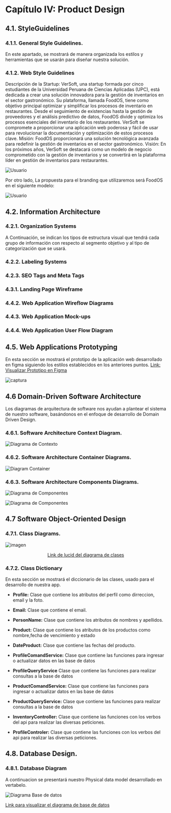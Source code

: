 # Capítulo IV: Product Design

## 4.1. StyleGuidelines

### 4.1.1. General Style Guidelines.

En este apartado, se mostrará de manera organizada los estilos y herramientas que se usarán para diseñar nuestra solución.

### 4.1.2. Web Style Guidelines

Descripción de la Startup:
VerSoft, una startup formada por cinco estudiantes de la Universidad Peruana de Ciencias Aplicadas (UPC), está dedicada a crear una solución innovadora para la gestión de inventarios en el sector gastronómico. Su plataforma, llamada FoodOS, tiene como objetivo principal optimizar y simplificar los procesos de inventario en restaurantes. Desde el seguimiento de existencias hasta la gestión de proveedores y el análisis predictivo de datos, FoodOS divide y optimiza los procesos esenciales del inventario de los restaurantes. VerSoft se compromete a proporcionar una aplicación web poderosa y fácil de usar para revolucionar la documentación y optimización de estos procesos clave.
Misión:
FoodOS proporcionará una solución tecnológica avanzada para redefinir la gestión de inventarios en el sector gastronómico.
Visión:
En los próximos años, VerSoft se destacará como un modelo de negocio comprometido con la gestión de inventarios y se convertirá en la plataforma líder en gestión de inventarios para restaurantes.

![Usuario](/Assets/Img/Chapter%20III/VerSoftLogo.png)

Por otro lado, La propuesta para el branding que utilizaremos será FoodOS en el siguiente modelo:

![Usuario](/Assets/Img/Chapter%20III/FoodOSLogo.png)


## 4.2. Information Architecture

### 4.2.1. Organization Systems

A Continuación, se indican los tipos de estructura visual que tendrá cada grupo de información con respecto al segmento objetivo y al tipo de categorización que se usará.

### 4.2.2. Labeling Systems


### 4.2.3. SEO Tags and Meta Tags


### 4.3.1. Landing Page Wireframe

### 4.4.2. Web Application Wireflow Diagrams

### 4.4.3. Web Application Mock-ups

### 4.4.4. Web Application User Flow Diagram

## 4.5. Web Applications Prototyping
En esta sección se mostrará el prototipo de la aplicación web desarrollado en figma siguiendo los estilos establecidos en los anteriores puntos.
[Link: Visualizar Prototipo en Figma](https://www.figma.com/proto/9U0r61ZoDHjQf7Ck7zotUL/Prototype-TecHelp-APP?type=design&node-id=1-3234&t=HruT40GoBdMnazGq-1&scaling=min-zoom&page-id=0%3A1&starting-point-node-id=1%3A3234&show-proto-sidebar=1&mode=design )

![captura]()

## 4.6 Domain-Driven Software Architecture

Los diagramas de arquitectura de software nos ayudan a plantear el sistema de nuestro software, basándonos en el enfoque de desarrollo de Domain Driven Design.
### 4.6.1. Software Architecture Context Diagram.
![Diagrama de Contexto](/Assets/Img/Chapter%20IV/structurizr-SystemContext-001.png)

### 4.6.2. Software Architecture Container Diagrams.
![Diagram Container](/Assets/Img/Chapter%20IV/structurizr-Container-001.png)


### 4.6.3. Software Architecture Components Diagrams.
![Diagrama de Componentes](/Assets/Img/Chapter%20IV/structurizr-Componente.png)

![Diagrama de Componentes](/Assets/Img/Chapter%20IV/structurizr-WebApp.png)


## 4.7 Software Object-Oriented Design
### 4.7.1. Class Diagrams.

![imagen](/Assets/Img/Chapter%20IV/Blank%20diagram%20(5).png)
<center>

[Link de lucid del diagrama de clases](https://lucid.app/lucidchart/4ef87a5e-db0e-4cf2-b181-134d58fce7f4/edit?viewport_loc=-980%2C-723%2C5424%2C2574%2C0_0&invitationId=inv_fa3364c0-52d8-4abe-bd56-bd5a87f86986)

</center>

### 4.7.2. Class Dictionary
En esta sección se mostrará el diccionario de las clases, usado para el desarrollo de nuestra app.

* __Profile:__ Clase que contiene los atributos del perfil como dirreccion, email y la foto.
* __Email:__ Clase que contiene el email.
* __PersonName:__ Clase que contiene los atributos de nombres y apellidos.

* __Product:__ Clase que contiene  los atributos de los productos como nombre,fecha de vencimiento y estado
* __DateProduct:__ Clase que contiene las fechas del producto.

* __ProfileComandService:__ Clase que contiene las funciones para ingresar o actualizar datos en las base de datos
* __ProfileQueryService__ Clase que contiene las funciones para realizar consultas a la base de datos

* __ProductComandService:__ Clase que contiene las funciones para ingresar o actualizar datos en las base de datos
* __ProductQueryService:__ Clase que contiene las funciones para realizar consultas a la base de datos

* __InventoryController:__ Clase que contiene las funciones con los verbos del api para realizar las diversas peticiones.
* __ProfileControler:__ Clase que contiene las funciones con los verbos del api para realizar las diversas peticiones.


## 4.8. Database Design.
### 4.8.1. Database Diagram

A continuacion se presentará nuestro Physical data model desarrollado en vertabelo.

![Diagrama Base de datos](/Assets/Img/Chapter%20IV/foodOs-2024-04-09_23-52.png)

[Link para visualizar el diagrama de base de datos](https://my.vertabelo.com/doc/XvR35ZlxiJYY3qqEmS4yOWgxLK9KMufB)
